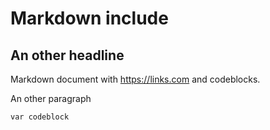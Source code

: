 # Markdown include

## An other headline

Markdown document with https://links.com and codeblocks.

An other paragraph

`var codeblock`
